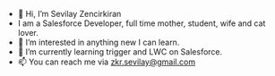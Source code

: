 - 👋 Hi, I’m Sevilay Zencirkiran
- I am a Salesforce Developer, full time mother, student, wife and cat lover. 
- 👀 I’m interested in anything new I can learn.
- 🌱 I’m currently learning trigger and LWC on Salesforce.
- 📫 You can reach me via zkr.sevilay@gmail.com


<!---
SevilayZkr/SevilayZkr is a ✨ special ✨ repository because its `README.md` (this file) appears on your GitHub profile.
You can click the Preview link to take a look at your changes.
--->
